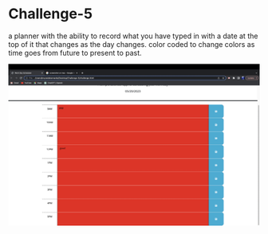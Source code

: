 # Challenge-5

a planner with the ability to record what you have typed in with a date at the top of it that changes as the day changes. color coded to change colors as time goes from future to present to past. 

![Screenshot](screenshot.png)